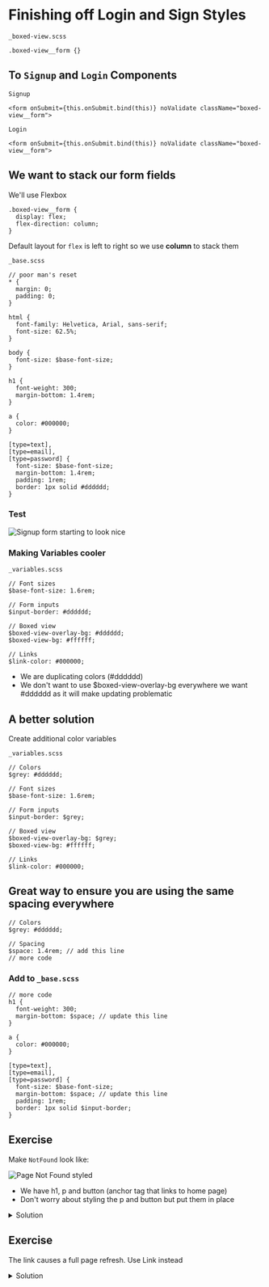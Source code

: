 # Finishing off Login and Sign Styles
`_boxed-view.scss`

`.boxed-view__form {}`

## To `Signup` and `Login` Components
`Signup`

`<form onSubmit={this.onSubmit.bind(this)} noValidate className="boxed-view__form">`

`Login`

`<form onSubmit={this.onSubmit.bind(this)} noValidate className="boxed-view__form">`

## We want to stack our form fields
We'll use Flexbox

```
.boxed-view__form {
  display: flex;
  flex-direction: column;
}
```

Default layout for `flex` is left to right so we use **column** to stack them

`_base.scss`

```
// poor man's reset
* {
  margin: 0;
  padding: 0;
}

html {
  font-family: Helvetica, Arial, sans-serif;
  font-size: 62.5%;
}

body {
  font-size: $base-font-size;
}

h1 {
  font-weight: 300;
  margin-bottom: 1.4rem;
}

a {
  color: #000000;
}

[type=text],
[type=email],
[type=password] {
  font-size: $base-font-size;
  margin-bottom: 1.4rem;
  padding: 1rem;
  border: 1px solid #dddddd;
}
```

### Test
![Signup form starting to look nice](https://i.imgur.com/3GO1MYP.png)

### Making Variables cooler
`_variables.scss`

```
// Font sizes
$base-font-size: 1.6rem;

// Form inputs
$input-border: #dddddd;

// Boxed view
$boxed-view-overlay-bg: #dddddd;
$boxed-view-bg: #ffffff;

// Links
$link-color: #000000;
```

* We are duplicating colors (#dddddd)
* We don't want to use $boxed-view-overlay-bg everywhere we want #dddddd as it will make updating problematic

## A better solution
Create additional color variables

`_variables.scss`

```
// Colors
$grey: #dddddd;

// Font sizes
$base-font-size: 1.6rem;

// Form inputs
$input-border: $grey;

// Boxed view
$boxed-view-overlay-bg: $grey;
$boxed-view-bg: #ffffff;

// Links
$link-color: #000000;
```

## Great way to ensure you are using the same spacing everywhere

```
// Colors
$grey: #dddddd;

// Spacing
$space: 1.4rem; // add this line
// more code
```

### Add to `_base.scss`

```
// more code
h1 {
  font-weight: 300;
  margin-bottom: $space; // update this line
}

a {
  color: #000000;
}

[type=text],
[type=email],
[type=password] {
  font-size: $base-font-size;
  margin-bottom: $space; // update this line
  padding: 1rem;
  border: 1px solid $input-border;
}
```

## Exercise
Make `NotFound` look like:

![Page Not Found styled](https://i.imgur.com/a0PB4p7.png)

* We have h1, p and button (anchor tag that links to home page)
* Don't worry about styling the p and button but put them in place

<details>
  <summary>Solution</summary>
`NotFound`

```
import React from 'react';

export default () => {
    return (
      <div className="boxed-view">
        <div className="boxed-view__box">
          <h1>Page Not Found</h1>
          <p>Hmmm, we're unable to find that page</p>
          <a href="/">HEAD HOME</a>
        </div>
      </div>
    );
};
```

![NotFound](https://i.imgur.com/qmApqH8.png)
</details>

## Exercise
The link causes a full page refresh. Use Link instead

<details>
  <summary>Solution</summary>
```
import React from 'react';
import { Link } from 'react-router';

export default () => {
    return (
      <div className="boxed-view">
        <div className="boxed-view__box">
          <h1>Page Not Found</h1>
          <p>Hmmm, we're unable to find that page</p>
          <Link to="/">HEAD HOME</Link>
        </div>
      </div>
    );
};
```

## Test
You should see no full page refresh when you click `HEAD HOME` link
</details>


